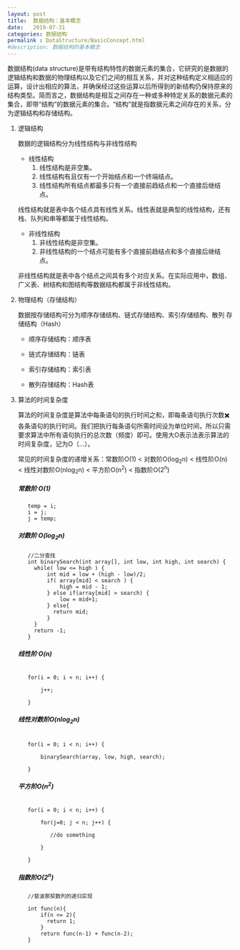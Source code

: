 ```yaml
---
layout: post
title:  数据结构：基本概念
date:   2019-07-31
categories: 数据结构
permalink : DataStructure/BasicConcept.html
#description: 数据结构的基本概念
---
```


数据结构(data structure)是带有结构特性的数据元素的集合，它研究的是数据的逻辑结构和数据的物理结构以及它们之间的相互关系，并对这种结构定义相适应的运算，设计出相应的算法，并确保经过这些运算以后所得到的新结构仍保持原来的结构类型。简而言之，数据结构是相互之间存在一种或多种特定关系的数据元素的集合，即带“结构”的数据元素的集合。“结构”就是指数据元素之间存在的关系，分为逻辑结构和存储结构。

1. 逻辑结构

    

   数据的逻辑结构分为线性结构与非线性结构

   + 线性结构
     1. 线性结构是非空集。
     2. 线性结构有且仅有一个开始结点和一个终端结点。
     3. 线性结构所有结点都最多只有一个直接前趋结点和一个直接后继结点。

   ​        线性结构就是表中各个结点具有线性关系。线性表就是典型的线性结构，还有栈、队列和串等都属于线性结构。

   + 非线性结构
     1. 非线性结构是非空集。
     2. 非线性结构的一个结点可能有多个直接前趋结点和多个直接后继结点。

   ​        非线性结构就是表中各个结点之间具有多个对应关系。在实际应用中，数组、广义表、树结构和图结构等数据结构都属于非线性结构。

   

2. 物理结构（存储结构）

  

   数据按存储结构可分为顺序存储结构、链式存储结构、索引存储结构、散列    存储结构（Hash）
   
   - 顺序存储结构：顺序表
   
   - 链式存储结构：链表
   
   - 索引存储结构：索引表
   
   - 散列存储结构：Hash表

     
   
3. 算法的时间复杂度

   算法的时间复杂度是算法中每条语句的执行时间之和，即每条语句执行次数✖️各条语句的执行时间。我们把执行每条语句所需时间设为单位时间，所以只需要求算法中所有语句执行的总次数（频度）即可。使用大O表示法表示算法的时间复杂度，记为O（...）。

   常见的时间复杂度的递增关系：常数阶O(1) < 对数阶O(log<sub>2</sub>n) < 线性阶O(n) < 线性对数阶O(nlog<sub>2</sub>n) < 平方阶O(n<sup>2</sup>) < 指数阶O(2<sup>n</sup>)

   ##### 常数阶 O(1)
   ```
      temp = i;
      i = j;
      j = temp;

   ```
   ##### 对数阶 O(log<sub>2</sub>n)
   ```
      //二分查找  
      int binarySearch(int array[], int low, int high, int search) {
        while( low <= high ) {
            int mid = low + (high - low)/2;
            if( array[mid] < search ) {
                high = mid - 1;
            } else if(array[mid] > search) {
                low = mid+1;
            } else{
              return mid;
            }
        }
        return -1;
      } 

   ```
   ##### 线性阶 O(n)
   ```

      for(i = 0; i < n; i++) {

          j++;

      }

   ```
   ##### 线性对数阶O(nlog<sub>2</sub>n)
   ```

      for(i = 0; i < n; i++) {

          binarySearch(array, low, high, search);

      }

   ```
   ##### 平方阶O(n<sup>2</sup>)

   ```

      for(i = 0; i < n; i++) {

          for(j=0; j < n; j++) {

             //do something 

          }

      }

   ```
   ##### 指数阶O(2<sup>n</sup>)

   ```
      //斐波那契数列的递归实现

      int func(n){
          if(n <= 2){
            return 1;
          }
          return func(n-1) + func(n-2);
      }

   ```

   

   

   

   

   

   

   

   

   

   

   

   

   

   

   

   

   

   

   

   

   

   

   

   

   

   

   

   

   









